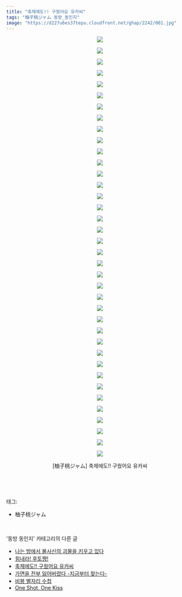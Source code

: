 ```yaml
---
title: "축제에도!! 구웠어요 유카씨"
tags: "柚子桃ジャム 동방_동인지"
image: "https://d227u6es37tepu.cloudfront.net/ghap/2242/001.jpg"
---
```

<div class="article">
<p style="text-align: center; clear: none; float: none;"><img src="{{ site.imgserver6 }}/ghap/2242/001.jpg"/></p>
<p style="text-align: center; clear: none; float: none;"><img src="{{ site.imgserver6 }}/ghap/2242/002.jpg"/></p>
<p style="text-align: center; clear: none; float: none;"><img src="{{ site.imgserver6 }}/ghap/2242/003.jpg"/></p>
<p style="text-align: center; clear: none; float: none;"><img src="{{ site.imgserver6 }}/ghap/2242/004.jpg"/></p>
<p style="text-align: center; clear: none; float: none;"><img src="{{ site.imgserver6 }}/ghap/2242/005.jpg"/></p>
<p style="text-align: center; clear: none; float: none;"><img src="{{ site.imgserver6 }}/ghap/2242/006.jpg"/></p>
<p style="text-align: center; clear: none; float: none;"><img src="{{ site.imgserver6 }}/ghap/2242/007.jpg"/></p>
<p style="text-align: center; clear: none; float: none;"><img src="{{ site.imgserver6 }}/ghap/2242/008.jpg"/></p>
<p style="text-align: center; clear: none; float: none;"><img src="{{ site.imgserver6 }}/ghap/2242/009.jpg"/></p>
<p style="text-align: center; clear: none; float: none;"><img src="{{ site.imgserver6 }}/ghap/2242/010.jpg"/></p>
<p style="text-align: center; clear: none; float: none;"><img src="{{ site.imgserver6 }}/ghap/2242/011.jpg"/></p>
<p style="text-align: center; clear: none; float: none;"><img src="{{ site.imgserver6 }}/ghap/2242/012.jpg"/></p>
<p style="text-align: center; clear: none; float: none;"><img src="{{ site.imgserver6 }}/ghap/2242/013.jpg"/></p>
<p style="text-align: center; clear: none; float: none;"><img src="{{ site.imgserver6 }}/ghap/2242/014.jpg"/></p>
<p style="text-align: center; clear: none; float: none;"><img src="{{ site.imgserver6 }}/ghap/2242/015.jpg"/></p>
<p style="text-align: center; clear: none; float: none;"><img src="{{ site.imgserver6 }}/ghap/2242/016.jpg"/></p>
<p style="text-align: center; clear: none; float: none;"><img src="{{ site.imgserver6 }}/ghap/2242/017.jpg"/></p>
<p style="text-align: center; clear: none; float: none;"><img src="{{ site.imgserver6 }}/ghap/2242/018.jpg"/></p>
<p style="text-align: center; clear: none; float: none;"><img src="{{ site.imgserver6 }}/ghap/2242/019.jpg"/></p>
<p style="text-align: center; clear: none; float: none;"><img src="{{ site.imgserver6 }}/ghap/2242/020.jpg"/></p>
<p style="text-align: center; clear: none; float: none;"><img src="{{ site.imgserver6 }}/ghap/2242/021.jpg"/></p>
<p style="text-align: center; clear: none; float: none;"><img src="{{ site.imgserver6 }}/ghap/2242/022.jpg"/></p>
<p style="text-align: center; clear: none; float: none;"><img src="{{ site.imgserver6 }}/ghap/2242/023.jpg"/></p>
<p style="text-align: center; clear: none; float: none;"><img src="{{ site.imgserver6 }}/ghap/2242/024.jpg"/></p>
<p style="text-align: center; clear: none; float: none;"><img src="{{ site.imgserver6 }}/ghap/2242/025.jpg"/></p>
<p style="text-align: center; clear: none; float: none;"><img src="{{ site.imgserver6 }}/ghap/2242/026.jpg"/></p>
<p style="text-align: center; clear: none; float: none;"><img src="{{ site.imgserver6 }}/ghap/2242/027.jpg"/></p>
<p style="text-align: center; clear: none; float: none;"><img src="{{ site.imgserver6 }}/ghap/2242/028.jpg"/></p>
<p style="text-align: center; clear: none; float: none;"><img src="{{ site.imgserver6 }}/ghap/2242/029.jpg"/></p>
<p style="text-align: center; clear: none; float: none;"><img src="{{ site.imgserver6 }}/ghap/2242/030.jpg"/></p>
<p style="text-align: center; clear: none; float: none;"><img src="{{ site.imgserver6 }}/ghap/2242/031.jpg"/></p>
<p style="text-align: center; clear: none; float: none;"><img src="{{ site.imgserver6 }}/ghap/2242/032.jpg"/></p>
<p style="text-align: center; clear: none; float: none;"><img src="{{ site.imgserver6 }}/ghap/2242/033.jpg"/></p>
<p style="text-align: center; clear: none; float: none;"><img src="{{ site.imgserver6 }}/ghap/2242/034.jpg"/></p>
<p style="text-align: center; clear: none; float: none;"><img src="{{ site.imgserver6 }}/ghap/2242/035.jpg"/></p>
<p style="text-align: center; clear: none; float: none;"><img src="{{ site.imgserver6 }}/ghap/2242/036.jpg"/></p>
<p style="text-align: center; clear: none; float: none;"><img src="{{ site.imgserver6 }}/ghap/2242/037.jpg"/></p>
<p style="text-align: center; clear: none; float: none;"><img src="{{ site.imgserver6 }}/ghap/2242/038.jpg"/></p>
<p style="text-align: center; clear: none; float: none;">[柚子桃ジャム] 축제에도!! 구웠어요 유카씨</p>
<p><br/></p>
</div><br/>
<div class="tagTrail">
<p>태그: </p>
<ul>
<li>柚子桃ジャム</li>
</ul>
</div><br/>
<div class="another">
<p>'동방 동인지' 카테고리의 다른 글</p>
<ul>
<li><a href="/ghap_2244">나는 방에서 불사신의 괴물을 키우고 있다</a></li>
<li><a href="/ghap_2243">힘내라! 후토쨩!</a></li>
<li><a href="/ghap_2242">축제에도!! 구웠어요 유카씨</a></li>
<li><a href="/ghap_2241">가면을 전부 잃어버렸다 -지금부터 찾는다-</a></li>
<li><a href="/ghap_2240">비봉 별자리 수첩</a></li>
<li><a href="/ghap_2239">One Shot, One Kiss</a></li>
</ul>
</div><br/>
<div class="cb_module cb_fluid">
<div class="cb_wrt cb_profile">
</div><!-- commentList close -->
</div><br/>
